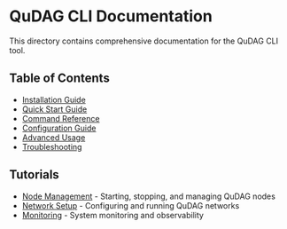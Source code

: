 # QuDAG CLI Documentation

This directory contains comprehensive documentation for the QuDAG CLI tool.

## Table of Contents

- [Installation Guide](installation.md)
- [Quick Start Guide](quickstart.md)
- [Command Reference](commands.md)
- [Configuration Guide](configuration.md)
- [Advanced Usage](advanced-usage.md)
- [Troubleshooting](troubleshooting.md)

## Tutorials

- [Node Management](tutorials/node-management.md) - Starting, stopping, and managing QuDAG nodes
- [Network Setup](tutorials/network-setup.md) - Configuring and running QuDAG networks
- [Monitoring](tutorials/monitoring.md) - System monitoring and observability
